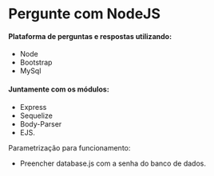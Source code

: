 # Pergunte com NodeJS
#### Plataforma de perguntas e respostas utilizando:
* Node
* Bootstrap
* MySql

#### Juntamente com os módulos:
* Express
* Sequelize
* Body-Parser
* EJS.

Parametrização para funcionamento:
* Preencher database.js com a senha do banco de dados.
